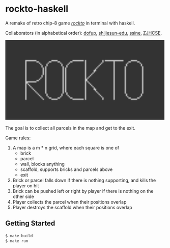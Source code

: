 # rockto-haskell

A remake of retro chip-8 game *[rockto](https://johnearnest.github.io/chip8Archive/play.html?p=rockto)* in terminal with haskell.

Collaborators (in alphabetical order): [dofup](https://github.com/dofup), [shijiesun-edu](https://github.com/shijiesun-edu), [ssine](https://github.com/ssine), [ZJHCSE](https://github.com/ZJHCSE).

<img alt="rockto" src="assets/rockto.gif" width="500"/>


The goal is to collect all parcels in the map and get to the exit.

Game rules:

1. A map is a m * n grid, where each square is one of
   - brick
   - parcel
   - wall, blocks anything
   - scaffold, supports bricks and parcels above
   - exit
2. Brick or parcel falls down if there is nothing supporting, and kills the player on hit
3. Brick can be pushed left or right by player if there is nothing on the other side
4. Player collects the parcel when their positions overlap
5. Player destroys the scaffold when their positions overlap


Getting Started
---------------

```
$ make build
$ make run
```
